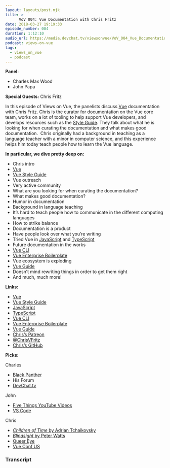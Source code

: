 ```yaml
---
layout: layouts/post.njk
title: >
      VoV 004: Vue Documentation with Chris Fritz
date: 2018-03-27 19:19:33
episode_number: 004
duration: 1:12:10
audio_url: https://media.devchat.tv/viewsonvue/VoV_004_Vue_Documentation_with_Chris_Fritz.mp3
podcast: views-on-vue
tags: 
  - views_on_vue
  - podcast
---
```


 **Panel:**

- Charles Max Wood
- John Papa

**Special Guests:** Chris Fritz

In this episode of Views on Vue, the panelists discuss [Vue](https://vuejs.org/) documentation with Chris Fritz. Chris is the curator for documentation on the Vue core team, works on a lot of tooling to help support Vue developers, and develops resources such as the [Style Guide](https://vuejs.org/v2/style-guide/). They talk about what he is looking for when curating the documentation and what makes good documentation.&nbsp; Chris originally had a background in teaching as a language teacher with a minor in computer science, and this experience helps him today teach people how to learn the Vue language.

**In particular, we dive pretty deep on:**

- Chris intro
- [Vue](https://vuejs.org/)
- [Vue Style Guide](https://vuejs.org/v2/style-guide/)
- Vue outreach
- Very active community
- What are you looking for when curating the documentation?
- What makes good documentation?
- Humor in documentation
- Background in language teaching
- It’s hard to teach people how to communicate in the different computing languages
- How to strike balance
- Documentation is a product
- Have people look over what you’re writing
- Tried Vue in [JavaScript](https://www.javascript.com/) and [TypeScript](http://www.typescriptlang.org/)
- Future documentation in the works
- [Vue CLI](https://vuejs.org/v2/guide/installation.html#CLI)
- [Vue Enterprise Boilerplate](https://github.com/chrisvfritz/vue-enterprise-boilerplate)
- Vue ecosystem is exploding
- [Vue Guide](https://vuejs.org/v2/guide/)
- Doesn’t mind rewriting things in order to get them right
- And much, much more!

**Links:**

- [Vue](https://vuejs.org/)
- [Vue Style Guide](https://vuejs.org/v2/style-guide/)
- [JavaScript](https://www.javascript.com/)
- [TypeScript](http://www.typescriptlang.org/)
- [Vue CLI](https://vuejs.org/v2/guide/installation.html#CLI)
- [Vue Enterprise Boilerplate](https://github.com/chrisvfritz/vue-enterprise-boilerplate)
- [Vue Guide](https://vuejs.org/v2/guide/)
- [Chris’s Patreon](https://www.patreon.com/chrisvuefritz)
- [@ChrisVFritz](https://twitter.com/chrisvfritz?lang=en)
- [Chris’s GitHub](https://github.com/chrisvfritz)

**Picks:**

Charles

- [Black Panther](https://en.wikipedia.org/wiki/Black_Panther_(film))
- His Forum
- [DevChat.tv](https://devchat.tv/)

John

- [Five Things YouTube Videos](https://www.youtube.com/watch?v=9t2GWFegnkQ)
- [VS Code](https://code.visualstudio.com/insiders/)

Chris

- [_Children of Time_ by Adrian Tchaikovsky](https://www.amazon.com/Children-Time-Adrian-Tchaikovsky/dp/1543625584)
- [_Blindsight_ by Peter Watts](http://www.rifters.com/real/Blindsight.htm)
- [Queer Eye](https://en.wikipedia.org/wiki/Queer_Eye)
- [Vue Conf US](http://us.vuejs.org/)


### Transcript


